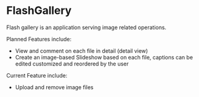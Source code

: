 # FlashGallery

Flash gallery is an application serving image related operations.

Planned Features include:
- View and comment on each file in detail (detail view)
- Create an image-based Slideshow based on each file, captions can be edited customized and reordered by the user

Current Feature include:
- Upload and remove image files